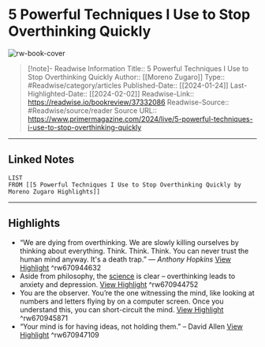 # 5 Powerful Techniques I Use to Stop Overthinking Quickly

![rw-book-cover](https://www.primermagazine.com/wp-content/uploads/2020/04/favicon.png)
<br>
>[!note]- Readwise Information
>Title:: 5 Powerful Techniques I Use to Stop Overthinking Quickly
>Author:: [[Moreno Zugaro]]
>Type:: #Readwise/category/articles
>Published-Date:: [[2024-01-24]]
>Last-Highlighted-Date:: [[2024-02-02]]
>Readwise-Link:: https://readwise.io/bookreview/37332086
>Readwise-Source:: #Readwise/source/reader
>Source URL:: https://www.primermagazine.com/2024/live/5-powerful-techniques-i-use-to-stop-overthinking-quickly
--- 

## Linked Notes
```dataview
LIST
FROM [[5 Powerful Techniques I Use to Stop Overthinking Quickly by Moreno Zugaro Highlights]]
```

---

## Highlights
- “We are dying from overthinking. We are slowly killing ourselves by thinking about everything. Think. Think. Think. You can never trust the human mind anyway. It's a death trap.” *― Anthony Hopkins* [View Highlight](https://readwise.io/open/670944632) ^rw670944632
- Aside from philosophy, the [science](https://www.houstonmethodist.org/blog/articles/2021/apr/when-overthinking-becomes-a-problem-and-what-you-can-do-about-it/) is clear – overthinking leads to anxiety and depression. [View Highlight](https://readwise.io/open/670944752) ^rw670944752
- You are the observer. You’re the one witnessing the mind, like looking at numbers and letters flying by on a computer screen. Once you understand this, you can short-circuit the mind. [View Highlight](https://readwise.io/open/670945871) ^rw670945871
- “Your mind is for having ideas, not holding them.” – David Allen [View Highlight](https://readwise.io/open/670947109) ^rw670947109
